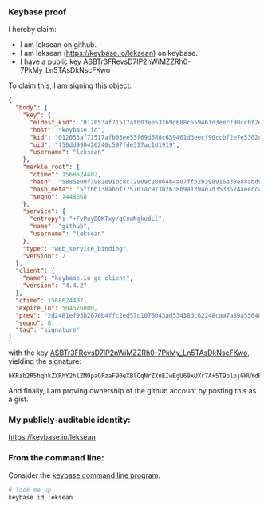 ### Keybase proof

I hereby claim:

  * I am leksean on github.
  * I am leksean (https://keybase.io/leksean) on keybase.
  * I have a public key ASBTr3FRevsD7lP2nWiMZZRh0-7PkMy_Ln5TAsDkNscFKwo

To claim this, I am signing this object:

```json
{
  "body": {
    "key": {
      "eldest_kid": "012053af71517afb03ee53f69d688c659461d3eecf90ccbf2e7e5302c0e436c7052b0a",
      "host": "keybase.io",
      "kid": "012053af71517afb03ee53f69d688c659461d3eecf90ccbf2e7e5302c0e436c7052b0a",
      "uid": "f50dd990426240c597fde317ac1d1919",
      "username": "leksean"
    },
    "merkle_root": {
      "ctime": 1568624402,
      "hash": "5885e09f3982e91bc8c72909c28864b4a07ffb2b398916e38e88abd9bbf45aa2d7aa92d803833b53db563563ff5f3cb791e282ca38502e264ac07677e6dfd295",
      "hash_meta": "5ffbb138abbf775701ac973b2638b9a1394e7d3533574aeecc4ec06a2d3805b9",
      "seqno": 7448668
    },
    "service": {
      "entropy": "+FvPuyDQKTxy/qCxwNgkudLl",
      "name": "github",
      "username": "leksean"
    },
    "type": "web_service_binding",
    "version": 2
  },
  "client": {
    "name": "keybase.io go client",
    "version": "4.4.2"
  },
  "ctime": 1568624407,
  "expire_in": 504576000,
  "prev": "2d2481ef93b2670b4ffc2ed57c1076043ad53438dc62248caa7a89a5564dfa40",
  "seqno": 8,
  "tag": "signature"
}
```

with the key [ASBTr3FRevsD7lP2nWiMZZRh0-7PkMy_Ln5TAsDkNscFKwo](https://keybase.io/leksean), yielding the signature:

```
hKRib2R5hqhkZXRhY2hlZMOpaGFzaF90eXBlCqNrZXnEIwEgU69xUXr7A+5T9p1ojGWUYdPuz5DMvy5+UwLA5DbHBSsKp3BheWxvYWTESpcCCMQgLSSB75OyZwtP/C7VfBB2BDrVNDjcYiSMqnqJpVZN+kDEICZD1Vh5OzV/N0E5VDB1Eu70Z67FIHCswJpwZhR5eTbBAgHCo3NpZ8RAk80qpRMq068SUvSkZWGc4H/Nq3GYnKFaw4Q3Dr3cUra+Pyzof4MEHZu0lW+9cKbQhMkVHnZITJ3Nr9cQT1v4A6hzaWdfdHlwZSCkaGFzaIKkdHlwZQildmFsdWXEIE/GUsMuZOFh7wfOKDvXNhWNXh/i8m/Q7OAyAkKzBAs8o3RhZ80CAqd2ZXJzaW9uAQ==

```

And finally, I am proving ownership of the github account by posting this as a gist.

### My publicly-auditable identity:

https://keybase.io/leksean

### From the command line:

Consider the [keybase command line program](https://keybase.io/download).

```bash
# look me up
keybase id leksean
```
